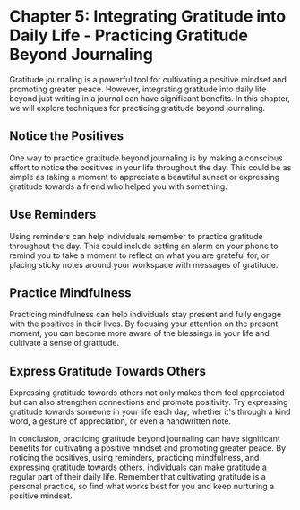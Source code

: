 Chapter 5: Integrating Gratitude into Daily Life - Practicing Gratitude Beyond Journaling
=========================================================================================

Gratitude journaling is a powerful tool for cultivating a positive mindset and promoting greater peace. However, integrating gratitude into daily life beyond just writing in a journal can have significant benefits. In this chapter, we will explore techniques for practicing gratitude beyond journaling.

Notice the Positives
--------------------

One way to practice gratitude beyond journaling is by making a conscious effort to notice the positives in your life throughout the day. This could be as simple as taking a moment to appreciate a beautiful sunset or expressing gratitude towards a friend who helped you with something.

Use Reminders
-------------

Using reminders can help individuals remember to practice gratitude throughout the day. This could include setting an alarm on your phone to remind you to take a moment to reflect on what you are grateful for, or placing sticky notes around your workspace with messages of gratitude.

Practice Mindfulness
--------------------

Practicing mindfulness can help individuals stay present and fully engage with the positives in their lives. By focusing your attention on the present moment, you can become more aware of the blessings in your life and cultivate a sense of gratitude.

Express Gratitude Towards Others
--------------------------------

Expressing gratitude towards others not only makes them feel appreciated but can also strengthen connections and promote positivity. Try expressing gratitude towards someone in your life each day, whether it's through a kind word, a gesture of appreciation, or even a handwritten note.

In conclusion, practicing gratitude beyond journaling can have significant benefits for cultivating a positive mindset and promoting greater peace. By noticing the positives, using reminders, practicing mindfulness, and expressing gratitude towards others, individuals can make gratitude a regular part of their daily life. Remember that cultivating gratitude is a personal practice, so find what works best for you and keep nurturing a positive mindset.


